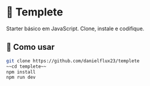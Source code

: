 # 🧪 Templete

Starter básico em JavaScript. Clone, instale e codifique.

## 🚀 Como usar

```bash
git clone https://github.com/danielflux23/templete
~~cd templete~~
npm install
npm run dev